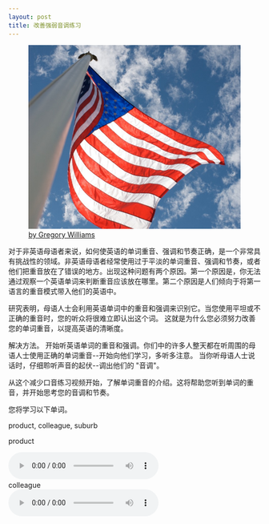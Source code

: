 ```yaml
---
layout: post
title: 改善强弱音调练习
---
```

<figure class="alignright">
	<img src="/images/usa-flag.jpg">
    <figcaption class="attribution"><a href="https://www.flickr.com/photos/kasei/4763596557">by Gregory Williams</a></figcaption>
      
</figure>
对于非英语母语者来说，如何使英语的单词重音、强调和节奏正确，是一个非常具有挑战性的领域。非英语母语者经常使用过于平淡的单词重音、强调和节奏，或者他们把重音放在了错误的地方。出现这种问题有两个原因。第一个原因是，你无法通过观察一个英语单词来判断重音应该放在哪里。第二个原因是人们倾向于将第一语言的重音模式带入他们的英语中。

研究表明，母语人士会利用英语单词中的重音和强调来识别它。当您使用平坦或不正确的重音时，您的听众将很难立即认出这个词。 这就是为什么您必须努力改善您的单词重音，以提高英语的清晰度。

解决方法。
开始听英语单词的重音和强调。你们中的许多人整天都在听周围的母语人士使用正确的单词重音--开始向他们学习，多听多注意。 当你听母语人士说话时，仔细聆听声音的起伏--调出他们的 "音调"。

从这个减少口音练习视频开始，了解单词重音的介绍。这将帮助您听到单词的重音，并开始思考您的音调和节奏。

您将学习以下单词。

product, colleague, suburb

product


<div>
<audio controls="" controlslist="nodownload" preload="true"><source src="https://c%64n.l%69zh%69.f%6D/aud%69o/2021/01/25/5158434977337216006_hd.%6Dp3"></audio>
</div>
colleague


<div>
<audio controls="" controlslist="nodownload" preload="true"><source src="https://cdn.lizhi.fm/audio/2020/12/08/5149274258753074182_hd.mp3"></audio>
</div>


